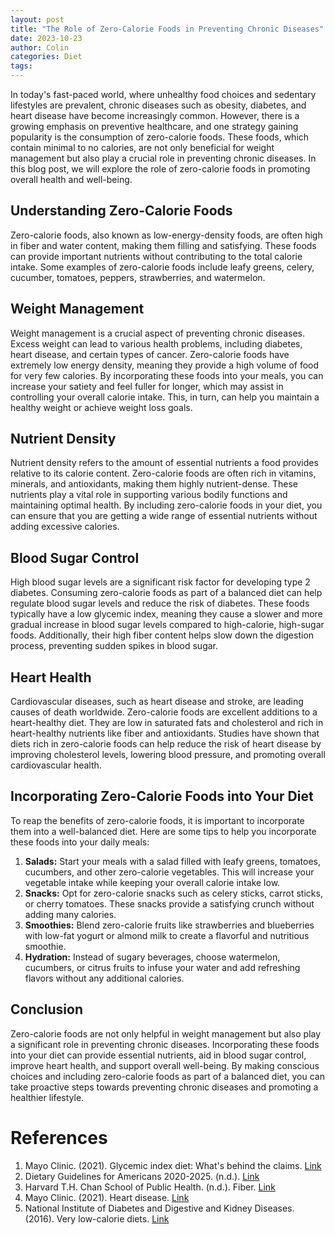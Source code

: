 ```yaml
---
layout: post
title: "The Role of Zero-Calorie Foods in Preventing Chronic Diseases"
date: 2023-10-23
author: Colin
categories: Diet
tags: 
---
```


In today's fast-paced world, where unhealthy food choices and sedentary lifestyles are prevalent, chronic diseases such as obesity, diabetes, and heart disease have become increasingly common. However, there is a growing emphasis on preventive healthcare, and one strategy gaining popularity is the consumption of zero-calorie foods. These foods, which contain minimal to no calories, are not only beneficial for weight management but also play a crucial role in preventing chronic diseases. In this blog post, we will explore the role of zero-calorie foods in promoting overall health and well-being.

## Understanding Zero-Calorie Foods

Zero-calorie foods, also known as low-energy-density foods, are often high in fiber and water content, making them filling and satisfying. These foods can provide important nutrients without contributing to the total calorie intake. Some examples of zero-calorie foods include leafy greens, celery, cucumber, tomatoes, peppers, strawberries, and watermelon.

## Weight Management

Weight management is a crucial aspect of preventing chronic diseases. Excess weight can lead to various health problems, including diabetes, heart disease, and certain types of cancer. Zero-calorie foods have extremely low energy density, meaning they provide a high volume of food for very few calories. By incorporating these foods into your meals, you can increase your satiety and feel fuller for longer, which may assist in controlling your overall calorie intake. This, in turn, can help you maintain a healthy weight or achieve weight loss goals.

## Nutrient Density

Nutrient density refers to the amount of essential nutrients a food provides relative to its calorie content. Zero-calorie foods are often rich in vitamins, minerals, and antioxidants, making them highly nutrient-dense. These nutrients play a vital role in supporting various bodily functions and maintaining optimal health. By including zero-calorie foods in your diet, you can ensure that you are getting a wide range of essential nutrients without adding excessive calories.

## Blood Sugar Control

High blood sugar levels are a significant risk factor for developing type 2 diabetes. Consuming zero-calorie foods as part of a balanced diet can help regulate blood sugar levels and reduce the risk of diabetes. These foods typically have a low glycemic index, meaning they cause a slower and more gradual increase in blood sugar levels compared to high-calorie, high-sugar foods. Additionally, their high fiber content helps slow down the digestion process, preventing sudden spikes in blood sugar.

## Heart Health

Cardiovascular diseases, such as heart disease and stroke, are leading causes of death worldwide. Zero-calorie foods are excellent additions to a heart-healthy diet. They are low in saturated fats and cholesterol and rich in heart-healthy nutrients like fiber and antioxidants. Studies have shown that diets rich in zero-calorie foods can help reduce the risk of heart disease by improving cholesterol levels, lowering blood pressure, and promoting overall cardiovascular health.

## Incorporating Zero-Calorie Foods into Your Diet

To reap the benefits of zero-calorie foods, it is important to incorporate them into a well-balanced diet. Here are some tips to help you incorporate these foods into your daily meals:

1. **Salads:** Start your meals with a salad filled with leafy greens, tomatoes, cucumbers, and other zero-calorie vegetables. This will increase your vegetable intake while keeping your overall calorie intake low.
2. **Snacks:** Opt for zero-calorie snacks such as celery sticks, carrot sticks, or cherry tomatoes. These snacks provide a satisfying crunch without adding many calories.
3. **Smoothies:** Blend zero-calorie fruits like strawberries and blueberries with low-fat yogurt or almond milk to create a flavorful and nutritious smoothie.
4. **Hydration:** Instead of sugary beverages, choose watermelon, cucumbers, or citrus fruits to infuse your water and add refreshing flavors without any additional calories.

## Conclusion

Zero-calorie foods are not only helpful in weight management but also play a significant role in preventing chronic diseases. Incorporating these foods into your diet can provide essential nutrients, aid in blood sugar control, improve heart health, and support overall well-being. By making conscious choices and including zero-calorie foods as part of a balanced diet, you can take proactive steps towards preventing chronic diseases and promoting a healthier lifestyle.

# References

1. Mayo Clinic. (2021). Glycemic index diet: What's behind the claims. [Link](https://www.mayoclinic.org/healthy-lifestyle/nutrition-and-healthy-eating/in-depth/glycemic-index-diet/art-20048478)
2. Dietary Guidelines for Americans 2020-2025. (n.d.). [Link](https://www.dietaryguidelines.gov)
3. Harvard T.H. Chan School of Public Health. (n.d.). Fiber. [Link](https://www.hsph.harvard.edu/nutritionsource/carbohydrates/fiber/)
4. Mayo Clinic. (2021). Heart disease. [Link](https://www.mayoclinic.org/diseases-conditions/heart-disease/symptoms-causes/syc-20353118)
5. National Institute of Diabetes and Digestive and Kidney Diseases. (2016). Very low-calorie diets. [Link](https://www.niddk.nih.gov/health-information/weight-management/very-low-calorie-diets)